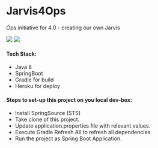 # Jarvis4Ops
Ops initiative for 4.0 - creating our own Jarvis

<a href='https://travis-ci.org/raror3/Jarvis4Ops'><img src='https://travis-ci.org/raror3/Jarvis4Ops.svg?branch=master'></a>
<a href='https://www.versioneye.com/user/projects/588878be1618a700379d2a8f/badge.svg?style=flat-square'><img src='https://www.versioneye.com/user/projects/588878be1618a700379d2a8f/badge.svg?style=flat-square'></a>


#### Tech Stack:

* Java 8
* SpringBoot
* Gradle for build
* Heroku for deploy



#### Steps to set-up this project on you local dev-box:

* Install SpringSource (STS)
* Take clone of this project.
* Update application.properties file with relevant values.
* Execute Gradle Refresh All to refresh all dependencies.
* Run the project as Spring Boot Application.

